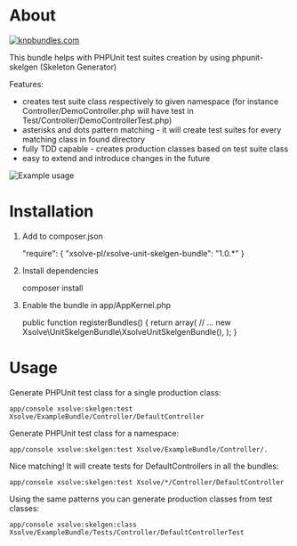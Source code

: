 # About

[![knpbundles.com](http://knpbundles.com/xsolve-pl/xsolve-unit-skelgen-bundle/badge)](http://knpbundles.com/xsolve-pl/xsolve-unit-skelgen-bundle)

This bundle helps with PHPUnit test suites creation by using phpunit-skelgen (Skeleton Generator)

Features:

* creates test suite class respectively to given namespace (for instance 
Controller/DemoController.php will have test in Test/Controller/DemoControllerTest.php)
* asterisks and dots pattern matching - it will create test suites for every matching class in found directory
* fully TDD capable - creates production classes based on test suite class
* easy to extend and introduce changes in the future

![Example usage](https://raw.github.com/xsolve-pl/xsolve-unit-skelgen-bundle/master/Resources/doc/xsolve-unit-skelgen-bundle-example.png)

# Installation

1) Add to composer.json

    "require": {
        "xsolve-pl/xsolve-unit-skelgen-bundle": "1.0.*"
    }

2) Install dependencies

    composer install

3) Enable the bundle in app/AppKernel.php

    public function registerBundles()
    {
        return array(
        // ...
            new Xsolve\UnitSkelgenBundle\XsolveUnitSkelgenBundle(),
        );
    }


# Usage

Generate PHPUnit test class for a single production class:

    app/console xsolve:skelgen:test Xsolve/ExampleBundle/Controller/DefaultController

Generate PHPUnit test class for a namespace:

    app/console xsolve:skelgen:test Xsolve/ExampleBundle/Controller/.

Nice matching! It will create tests for DefaultControllers in all the bundles:

    app/console xsolve:skelgen:test Xsolve/*/Controller/DefaultController

Using the same patterns you can generate production classes from test classes:

    app/console xsolve:skelgen:class Xsolve/ExampleBundle/Tests/Controller/DefaultControllerTest
